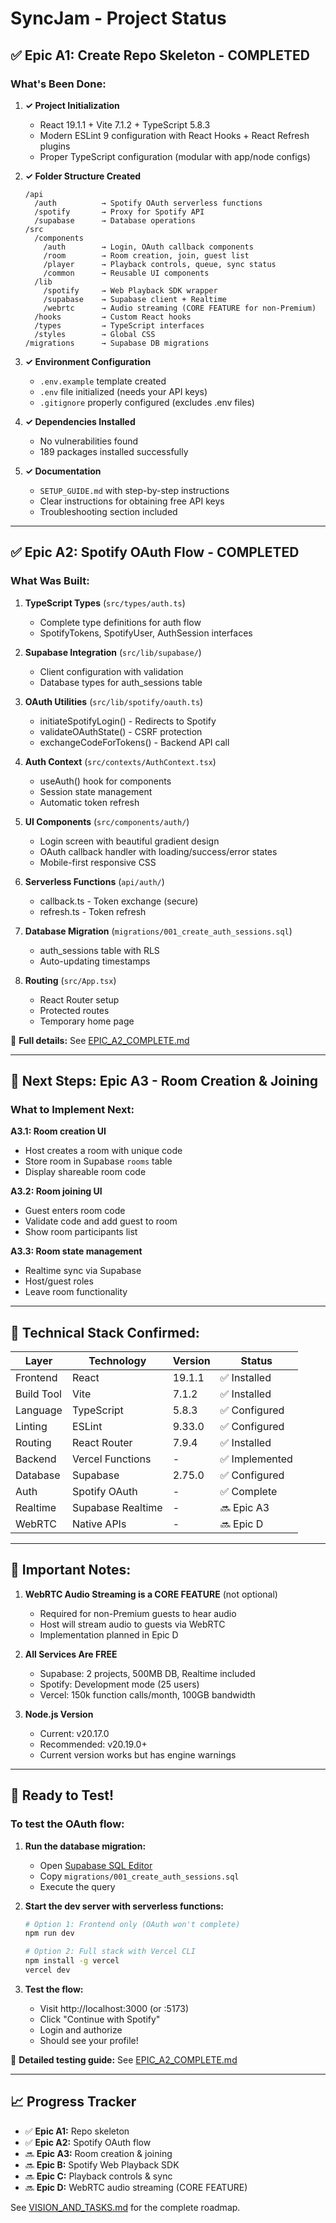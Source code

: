 # SyncJam - Project Status

## ✅ Epic A1: Create Repo Skeleton - COMPLETED

### What's Been Done:

1. **✓ Project Initialization**
   - React 19.1.1 + Vite 7.1.2 + TypeScript 5.8.3
   - Modern ESLint 9 configuration with React Hooks + React Refresh plugins
   - Proper TypeScript configuration (modular with app/node configs)

2. **✓ Folder Structure Created**
   ```
   /api
     /auth          → Spotify OAuth serverless functions
     /spotify       → Proxy for Spotify API
     /supabase      → Database operations
   /src
     /components
       /auth        → Login, OAuth callback components
       /room        → Room creation, join, guest list
       /player      → Playback controls, queue, sync status
       /common      → Reusable UI components
     /lib
       /spotify     → Web Playback SDK wrapper
       /supabase    → Supabase client + Realtime
       /webrtc      → Audio streaming (CORE FEATURE for non-Premium)
     /hooks         → Custom React hooks
     /types         → TypeScript interfaces
     /styles        → Global CSS
   /migrations      → Supabase DB migrations
   ```

3. **✓ Environment Configuration**
   - `.env.example` template created
   - `.env` file initialized (needs your API keys)
   - `.gitignore` properly configured (excludes .env files)

4. **✓ Dependencies Installed**
   - No vulnerabilities found
   - 189 packages installed successfully

5. **✓ Documentation**
   - `SETUP_GUIDE.md` with step-by-step instructions
   - Clear instructions for obtaining free API keys
   - Troubleshooting section included

---

## ✅ Epic A2: Spotify OAuth Flow - COMPLETED

### What Was Built:

1. **TypeScript Types** (`src/types/auth.ts`)
   - Complete type definitions for auth flow
   - SpotifyTokens, SpotifyUser, AuthSession interfaces

2. **Supabase Integration** (`src/lib/supabase/`)
   - Client configuration with validation
   - Database types for auth_sessions table

3. **OAuth Utilities** (`src/lib/spotify/oauth.ts`)
   - initiateSpotifyLogin() - Redirects to Spotify
   - validateOAuthState() - CSRF protection
   - exchangeCodeForTokens() - Backend API call

4. **Auth Context** (`src/contexts/AuthContext.tsx`)
   - useAuth() hook for components
   - Session state management
   - Automatic token refresh

5. **UI Components** (`src/components/auth/`)
   - Login screen with beautiful gradient design
   - OAuth callback handler with loading/success/error states
   - Mobile-first responsive CSS

6. **Serverless Functions** (`api/auth/`)
   - callback.ts - Token exchange (secure)
   - refresh.ts - Token refresh

7. **Database Migration** (`migrations/001_create_auth_sessions.sql`)
   - auth_sessions table with RLS
   - Auto-updating timestamps

8. **Routing** (`src/App.tsx`)
   - React Router setup
   - Protected routes
   - Temporary home page

📄 **Full details:** See [EPIC_A2_COMPLETE.md](./EPIC_A2_COMPLETE.md)

---

## 🎯 Next Steps: Epic A3 - Room Creation & Joining

### What to Implement Next:

**A3.1: Room creation UI**
- Host creates a room with unique code
- Store room in Supabase `rooms` table
- Display shareable room code

**A3.2: Room joining UI**
- Guest enters room code
- Validate code and add guest to room
- Show room participants list

**A3.3: Room state management**
- Realtime sync via Supabase
- Host/guest roles
- Leave room functionality

---

## 🔧 Technical Stack Confirmed:

| Layer | Technology | Version | Status |
|-------|-----------|---------|--------|
| Frontend | React | 19.1.1 | ✅ Installed |
| Build Tool | Vite | 7.1.2 | ✅ Installed |
| Language | TypeScript | 5.8.3 | ✅ Configured |
| Linting | ESLint | 9.33.0 | ✅ Configured |
| Routing | React Router | 7.9.4 | ✅ Installed |
| Backend | Vercel Functions | - | ✅ Implemented |
| Database | Supabase | 2.75.0 | ✅ Configured |
| Auth | Spotify OAuth | - | ✅ Complete |
| Realtime | Supabase Realtime | - | 🔜 Epic A3 |
| WebRTC | Native APIs | - | 🔜 Epic D |

---

## 📌 Important Notes:

1. **WebRTC Audio Streaming is a CORE FEATURE** (not optional)
   - Required for non-Premium guests to hear audio
   - Host will stream audio to guests via WebRTC
   - Implementation planned in Epic D

2. **All Services Are FREE**
   - Supabase: 2 projects, 500MB DB, Realtime included
   - Spotify: Development mode (25 users)
   - Vercel: 150k function calls/month, 100GB bandwidth

3. **Node.js Version**
   - Current: v20.17.0
   - Recommended: v20.19.0+
   - Current version works but has engine warnings

---

## 🚀 Ready to Test!

### To test the OAuth flow:

1. **Run the database migration:**
   - Open [Supabase SQL Editor](https://supabase.com/dashboard)
   - Copy `migrations/001_create_auth_sessions.sql`
   - Execute the query

2. **Start the dev server with serverless functions:**
   ```bash
   # Option 1: Frontend only (OAuth won't complete)
   npm run dev

   # Option 2: Full stack with Vercel CLI
   npm install -g vercel
   vercel dev
   ```

3. **Test the flow:**
   - Visit http://localhost:3000 (or :5173)
   - Click "Continue with Spotify"
   - Login and authorize
   - Should see your profile!

📄 **Detailed testing guide:** See [EPIC_A2_COMPLETE.md](./EPIC_A2_COMPLETE.md)

---

## 📈 Progress Tracker

- ✅ **Epic A1:** Repo skeleton
- ✅ **Epic A2:** Spotify OAuth flow
- 🔜 **Epic A3:** Room creation & joining
- 🔜 **Epic B:** Spotify Web Playback SDK
- 🔜 **Epic C:** Playback controls & sync
- 🔜 **Epic D:** WebRTC audio streaming (CORE FEATURE)

See [VISION_AND_TASKS.md](./VISION_AND_TASKS.md) for the complete roadmap.
